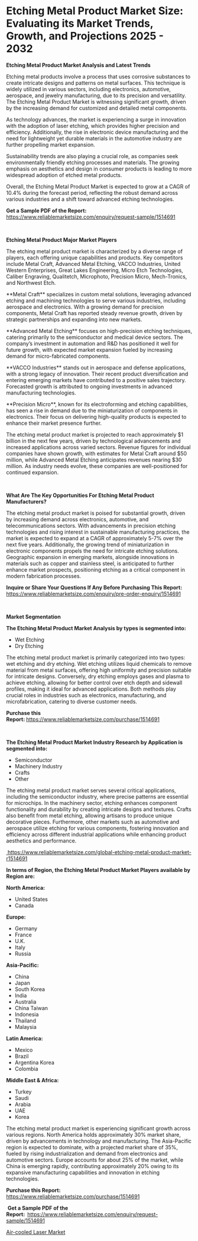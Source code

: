 <p><h1>Etching Metal Product Market Size: Evaluating its Market Trends, Growth, and Projections 2025 - 2032</h1></p><p><strong>Etching Metal Product Market Analysis and Latest Trends</strong></p>
<p><p>Etching metal products involve a process that uses corrosive substances to create intricate designs and patterns on metal surfaces. This technique is widely utilized in various sectors, including electronics, automotive, aerospace, and jewelry manufacturing, due to its precision and versatility. The Etching Metal Product Market is witnessing significant growth, driven by the increasing demand for customized and detailed metal components.</p><p>As technology advances, the market is experiencing a surge in innovation with the adoption of laser etching, which provides higher precision and efficiency. Additionally, the rise in electronic device manufacturing and the need for lightweight yet durable materials in the automotive industry are further propelling market expansion. </p><p>Sustainability trends are also playing a crucial role, as companies seek environmentally friendly etching processes and materials. The growing emphasis on aesthetics and design in consumer products is leading to more widespread adoption of etched metal products.</p><p>Overall, the Etching Metal Product Market is expected to grow at a CAGR of 10.4% during the forecast period, reflecting the robust demand across various industries and a shift toward advanced etching technologies.</p></p>
<p><strong>Get a Sample PDF of the Report:&nbsp;</strong> <a href="https://www.reliablemarketsize.com/enquiry/request-sample/1514691?utm_campaign=1884&utm_medium=2&utm_source=Github&utm_content=ia&utm_term=17012025&utm_id=etching-metal-product">https://www.reliablemarketsize.com/enquiry/request-sample/1514691</a></p>
<p>&nbsp;</p>
<p><strong>Etching Metal Product Major Market Players</strong></p>
<p><p>The etching metal product market is characterized by a diverse range of players, each offering unique capabilities and products. Key competitors include Metal Craft, Advanced Metal Etching, VACCO Industries, United Western Enterprises, Great Lakes Engineering, Micro Etch Technologies, Caliber Engraving, Qualitetch, Microphoto, Precision Micro, Mech-Tronics, and Northwest Etch.</p><p>**Metal Craft** specializes in custom metal solutions, leveraging advanced etching and machining technologies to serve various industries, including aerospace and electronics. With a growing demand for precision components, Metal Craft has reported steady revenue growth, driven by strategic partnerships and expanding into new markets.</p><p>**Advanced Metal Etching** focuses on high-precision etching techniques, catering primarily to the semiconductor and medical device sectors. The company’s investment in automation and R&D has positioned it well for future growth, with expected market expansion fueled by increasing demand for micro-fabricated components.</p><p>**VACCO Industries** stands out in aerospace and defense applications, with a strong legacy of innovation. Their recent product diversification and entering emerging markets have contributed to a positive sales trajectory. Forecasted growth is attributed to ongoing investments in advanced manufacturing technologies.</p><p>**Precision Micro**, known for its electroforming and etching capabilities, has seen a rise in demand due to the miniaturization of components in electronics. Their focus on delivering high-quality products is expected to enhance their market presence further.</p><p>The etching metal product market is projected to reach approximately $1 billion in the next few years, driven by technological advancements and increased applications across varied sectors. Revenue figures for individual companies have shown growth, with estimates for Metal Craft around $50 million, while Advanced Metal Etching anticipates revenues nearing $30 million. As industry needs evolve, these companies are well-positioned for continued expansion.</p></p>
<p>&nbsp;</p>
<p><strong>What Are The Key Opportunities For Etching Metal Product Manufacturers?</strong></p>
<p><p>The etching metal product market is poised for substantial growth, driven by increasing demand across electronics, automotive, and telecommunications sectors. With advancements in precision etching technologies and rising interest in sustainable manufacturing practices, the market is expected to expand at a CAGR of approximately 5-7% over the next five years. Additionally, the growing trend of miniaturization in electronic components propels the need for intricate etching solutions. Geographic expansion in emerging markets, alongside innovations in materials such as copper and stainless steel, is anticipated to further enhance market prospects, positioning etching as a critical component in modern fabrication processes.</p></p>
<p><strong>Inquire or Share Your Questions If Any Before Purchasing This Report:</strong> <a href="https://www.reliablemarketsize.com/enquiry/pre-order-enquiry/1514691?utm_campaign=1884&utm_medium=2&utm_source=Github&utm_content=ia&utm_term=17012025&utm_id=etching-metal-product">https://www.reliablemarketsize.com/enquiry/pre-order-enquiry/1514691</a></p>
<p>&nbsp;</p>
<p><strong>Market Segmentation</strong></p>
<p><strong>The Etching Metal Product Market Analysis by types is segmented into:</strong></p>
<p><ul><li>Wet Etching</li><li>Dry Etching</li></ul></p>
<p><p>The etching metal product market is primarily categorized into two types: wet etching and dry etching. Wet etching utilizes liquid chemicals to remove material from metal surfaces, offering high uniformity and precision suitable for intricate designs. Conversely, dry etching employs gases and plasma to achieve etching, allowing for better control over etch depth and sidewall profiles, making it ideal for advanced applications. Both methods play crucial roles in industries such as electronics, manufacturing, and microfabrication, catering to diverse customer needs.</p></p>
<p><strong>Purchase this Report:&nbsp;</strong><a href="https://www.reliablemarketsize.com/purchase/1514691?utm_campaign=1884&utm_medium=2&utm_source=Github&utm_content=ia&utm_term=17012025&utm_id=etching-metal-product">https://www.reliablemarketsize.com/purchase/1514691</a></p>
<p>&nbsp;</p>
<p><strong>The Etching Metal Product Market Industry Research by Application is segmented into:</strong></p>
<p><ul><li>Semiconductor</li><li>Machinery Industry</li><li>Crafts</li><li>Other</li></ul></p>
<p><p>The etching metal product market serves several critical applications, including the semiconductor industry, where precise patterns are essential for microchips. In the machinery sector, etching enhances component functionality and durability by creating intricate designs and textures. Crafts also benefit from metal etching, allowing artisans to produce unique decorative pieces. Furthermore, other markets such as automotive and aerospace utilize etching for various components, fostering innovation and efficiency across different industrial applications while enhancing product aesthetics and performance.</p></p>
<p><a href="https://www.reliablemarketsize.com/global-etching-metal-product-market-r1514691?utm_campaign=1884&utm_medium=2&utm_source=Github&utm_content=ia&utm_term=17012025&utm_id=etching-metal-product">&nbsp;https://www.reliablemarketsize.com/global-etching-metal-product-market-r1514691</a></p>
<p><strong>In terms of Region, the Etching Metal Product Market Players available by Region are:</strong></p>
<p>
    <p> <strong> North America: </strong>
        <ul>
            <li>United States</li>
            <li>Canada</li>
        </ul>
        </p> 
    <p> <strong> Europe: </strong>
        <ul>
            <li>Germany</li>
            <li>France</li>
            <li>U.K.</li>
            <li>Italy</li>
            <li>Russia</li>
        </ul>
        </p> 
    <p> <strong> Asia-Pacific: </strong>
        <ul>
            <li>China</li>
            <li>Japan</li>
            <li>South Korea</li>
            <li>India</li>
            <li>Australia</li>
            <li>China Taiwan</li>
            <li>Indonesia</li>
            <li>Thailand</li>
            <li>Malaysia</li>
        </ul>
        </p> 
    <p> <strong> Latin America: </strong>
        <ul>
            <li>Mexico</li>
            <li>Brazil</li>
            <li>Argentina Korea</li>
            <li>Colombia</li>
        </ul>
        </p> 
    <p> <strong> Middle East & Africa: </strong>
        <ul>
            <li>Turkey</li>
            <li>Saudi</li>
            <li>Arabia</li>
            <li>UAE</li>
            <li>Korea</li>
        </ul>
    </p>
    </p>
<p><p>The etching metal product market is experiencing significant growth across various regions. North America holds approximately 30% market share, driven by advancements in technology and manufacturing. The Asia-Pacific region is expected to dominate, with a projected market share of 35%, fueled by rising industrialization and demand from electronics and automotive sectors. Europe accounts for about 25% of the market, while China is emerging rapidly, contributing approximately 20% owing to its expansive manufacturing capabilities and innovation in etching technologies.</p></p>
<p><strong>Purchase this Report: </strong><a href="https://www.reliablemarketsize.com/purchase/1514691?utm_campaign=1884&utm_medium=2&utm_source=Github&utm_content=ia&utm_term=17012025&utm_id=etching-metal-product">https://www.reliablemarketsize.com/purchase/1514691</a></p>
<p>&nbsp;<strong>Get a Sample PDF of the Report:&nbsp;&nbsp;</strong><a href="https://www.reliablemarketsize.com/enquiry/request-sample/1514691?utm_campaign=1884&utm_medium=2&utm_source=Github&utm_content=ia&utm_term=17012025&utm_id=etching-metal-product">https://www.reliablemarketsize.com/enquiry/request-sample/1514691</a></p>
<p><strong></strong></p>
<p><p><a href="https://github.com/pizolina/Market-Research-Report-List-6/blob/main/air-cooled-laser-market.md?utm_campaign=1884&utm_medium=2&utm_source=Github&utm_content=ia&utm_term=17012025&utm_id=etching-metal-product">Air-cooled Laser Market</a></p></p>